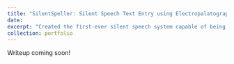 ```yaml
---
title: "SilentSpeller: Silent Speech Text Entry using Electropalatography"
date: 
excerpt: "Created the first-ever silent speech system capable of being used with a large vocabulary while in motion. Made a novel text entry system with capacitive tongue sensing from an oral wearable device to enable a privacy-preserving alternative to speech recognition. Earned the Outstanding Presentation Award at Georgia Tech's Undergraduate Symposium and presented at CHI 2021. <br/><img src='/images/silentspeller.jpg'>"
collection: portfolio
---
```


Writeup coming soon!
